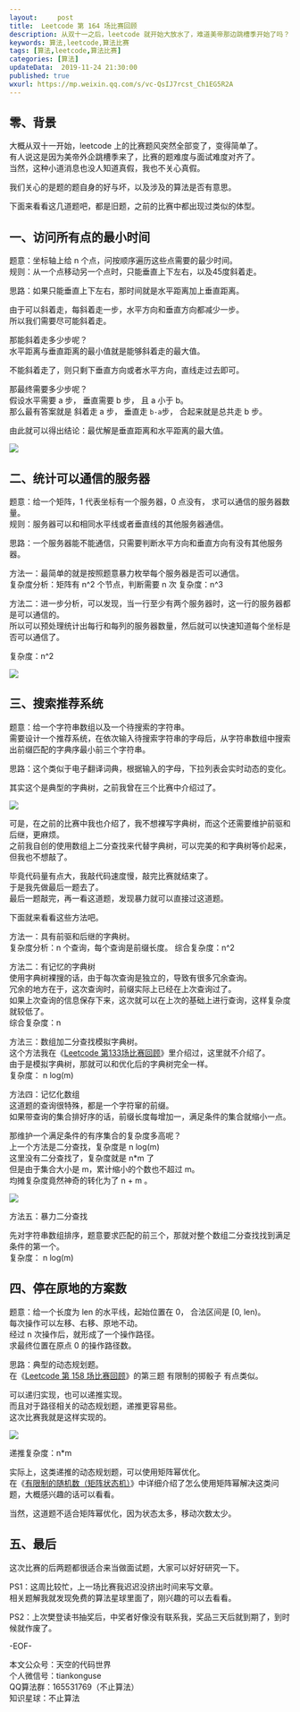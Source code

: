 ```yaml
---   
layout:     post  
title:  Leetcode 第 164 场比赛回顾 
description: 从双十一之后，leetcode 就开始大放水了，难道美帝那边跳槽季开始了吗？
keywords: 算法,leetcode,算法比赛  
tags: [算法,leetcode,算法比赛]    
categories: [算法]  
updateData:  2019-11-24 21:30:00  
published: true  
wxurl: https://mp.weixin.qq.com/s/vc-QsIJ7rcst_Ch1EG5R2A  
---  
```



## 零、背景  


大概从双十一开始，leetcode 上的比赛题风突然全部变了，变得简单了。  
有人说这是因为美帝外企跳槽季来了，比赛的题难度与面试难度对齐了。  
当然，这种小道消息也没人知道真假，我也不关心真假。  


我们关心的是题的题自身的好与坏，以及涉及的算法是否有意思。  


下面来看看这几道题吧，都是旧题，之前的比赛中都出现过类似的体型。  


## 一、访问所有点的最小时间  


题意：坐标轴上给 n 个点，问按顺序遍历这些点需要的最少时间。  
规则：从一个点移动另一个点时，只能垂直上下左右，以及45度斜着走。  


思路：如果只能垂直上下左右，那时间就是水平距离加上垂直距离。  


由于可以斜着走，每斜着走一步，水平方向和垂直方向都减少一步。  
所以我们需要尽可能斜着走。  


那能斜着走多少步呢？  
水平距离与垂直距离的最小值就是能够斜着走的最大值。  


不能斜着走了，则只剩下垂直方向或者水平方向，直线走过去即可。  


那最终需要多少步呢？  
假设水平需要 a 步， 垂直需要 b 步， 且 a 小于 b。  
那么最有答案就是 斜着走 a 步， 垂直走 `b-a`步， 合起来就是总共走 b 步。  


由此就可以得出结论：最优解是垂直距离和水平距离的最大值。  


![](https://res2019.tiankonguse.com/images/2019/11/24/001.png)  


## 二、统计可以通信的服务器


题意：给一个矩阵，1 代表坐标有一个服务器，0 点没有， 求可以通信的服务器数量。  
规则：服务器可以和相同水平线或者垂直线的其他服务器通信。  


思路：一个服务器能不能通信，只需要判断水平方向和垂直方向有没有其他服务器。  



方法一：最简单的就是按照题意暴力枚举每个服务器是否可以通信。  
复杂度分析：矩阵有 n^2 个节点，判断需要 n 次 
复杂度：n^3  


方法二：进一步分析，可以发现，当一行至少有两个服务器时，这一行的服务器都是可以通信的。  
所以可以预处理统计出每行和每列的服务器数量，然后就可以快速知道每个坐标是否可以通信了。  


复杂度：n^2  


![](https://res2019.tiankonguse.com/images/2019/11/24/002.png)  



## 三、搜索推荐系统  


题意：给一个字符串数组以及一个待搜索的字符串。  
需要设计一个推荐系统，在依次输入待搜索字符串的字母后，从字符串数组中搜索出前缀匹配的字典序最小前三个字符串。  


思路：这个类似于电子翻译词典，根据输入的字母，下拉列表会实时动态的变化。  


其实这个是典型的字典树，之前我曾在三个比赛中介绍过了。  


![](https://res2019.tiankonguse.com/images/2019/11/24/003.png)  



可是，在之前的比赛中我也介绍了，我不想裸写字典树，而这个还需要维护前驱和后继，更麻烦。  
之前我自创的使用数组上二分查找来代替字典树，可以完美的和字典树等价起来，但我也不想敲了。  


毕竟代码量有点大，我敲代码速度慢，敲完比赛就结束了。  
于是我先做最后一题去了。  
最后一题敲完，再一看这道题，发现暴力就可以直接过这道题。  


下面就来看看这些方法吧。  


方法一：具有前驱和后继的字典树。  
复杂度分析：n 个查询，每个查询是前缀长度。
综合复杂度：n^2  



方法二：有记忆的字典树  
使用字典树裸搜的话，由于每次查询是独立的，导致有很多冗余查询。  
冗余的地方在于，这次查询时，前缀实际上已经在上次查询过了。  
如果上次查询的信息保存下来，这次就可以在上次的基础上进行查询，这样复杂度就较低了。  
综合复杂度：n



方法三：数组加二分查找模拟字典树。  
这个方法我在《[Leetcode 第133场比赛回顾](https://mp.weixin.qq.com/s/WyU9lAzilCDF6t-037cGtw)》里介绍过，这里就不介绍了。  
由于是模拟字典树，那就可以和优化后的字典树完全一样。  
复杂度： n log(m)



方法四：记忆化数组  
这道题的查询很特殊，都是一个字符窜的前缀。  
如果带查询的集合排好序的话，前缀长度每增加一，满足条件的集合就缩小一点。  


那维护一个满足条件的有序集合的复杂度多高呢？  
上一个方法是二分查找，复杂度是 n log(m)  
这里没有二分查找了，复杂度就是 n*m 了  
但是由于集合大小是 m，累计缩小的个数也不超过 m。  
均摊复杂度竟然神奇的转化为了 n + m 。  



![](https://res2019.tiankonguse.com/images/2019/11/24/004.png)  


方法五：暴力二分查找  


先对字符串数组排序，题意要求匹配的前三个，那就对整个数组二分查找找到满足条件的第一个。  
复杂度： n log(m)  




## 四、停在原地的方案数  


题意：给一个长度为 len 的水平线，起始位置在 0， 合法区间是 [0, len)。  
每次操作可以左移、右移、原地不动。  
经过 n 次操作后，就形成了一个操作路径。  
求最终位置在原点 0 的操作路径数。  



思路：典型的动态规划题。  
在《[Leetcode 第 158 场比赛回顾](https://mp.weixin.qq.com/s/G5in4o97C9IDbvyhmUPT_w)》的第三题 有限制的掷骰子 有点类似。  


可以递归实现，也可以递推实现。  
而且对于路径相关的动态规划题，递推更容易些。  
这次比赛我就是这样实现的。  


![](https://res2019.tiankonguse.com/images/2019/11/24/005.png)  


递推复杂度：n*m  


实际上，这类递推的动态规划题，可以使用矩阵幂优化。  
在《[有限制的随机数（矩阵状态机）](https://mp.weixin.qq.com/s/OtcrB_u471NdUr8BSLZc5Q)》中详细介绍了怎么使用矩阵幂解决这类问题，大概感兴趣的话可以看看。  

当然，这道题不适合矩阵幂优化，因为状态太多，移动次数太少。  


## 五、最后  


这次比赛的后两题都很适合来当做面试题，大家可以好好研究一下。  


PS1：这周比较忙，上一场比赛我迟迟没挤出时间来写文章。  
相关题解我就发现免费的算法星球里面了，刚兴趣的可以去看看。  


PS2：上次樊登读书抽奖后，中奖者好像没有联系我，奖品三天后就到期了，到时候就作废了。  



-EOF-  


本文公众号：天空的代码世界  
个人微信号：tiankonguse  
QQ算法群：165531769（不止算法）  
知识星球：不止算法  

